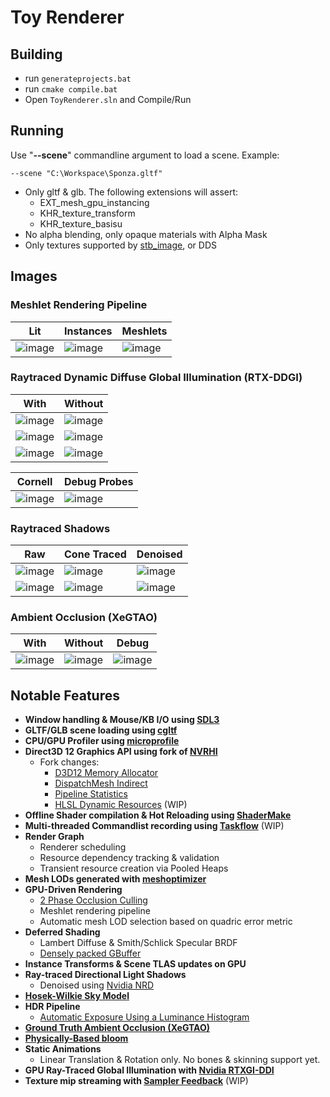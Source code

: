# Toy Renderer

## Building

- run `generateprojects.bat`
- run `cmake compile.bat`
- Open `ToyRenderer.sln` and Compile/Run

## Running

Use "**--scene**" commandline argument to load a scene. Example:

    --scene "C:\Workspace\Sponza.gltf"

- Only gltf & glb. The following extensions will assert:
    - EXT_mesh_gpu_instancing
    - KHR_texture_transform
    - KHR_texture_basisu
- No alpha blending, only opaque materials with Alpha Mask
- Only textures supported by [stb_image](https://github.com/nothings/stb/blob/master/stb_image.h), or DDS

## Images
### Meshlet Rendering Pipeline
|Lit|Instances|Meshlets|
|---|---|---|
|![image](https://github.com/user-attachments/assets/9120e30d-d74f-4b66-8593-d2ca497bbb2a)|![image](https://github.com/user-attachments/assets/d8cf01e1-058a-42cb-8f6c-e7e5b5e5d2c1)|![image](https://github.com/user-attachments/assets/728c77c6-0c94-40bb-ba35-8f793899d406)|

### Raytraced Dynamic Diffuse Global Illumination (RTX-DDGI)
|With|Without|
|---|---|
|![image](https://github.com/user-attachments/assets/f3d35e0e-8bd2-4ee9-842c-8e031567c6e0)|![image](https://github.com/user-attachments/assets/6d47b57d-6f82-446d-ad2c-3e383f9e6c88)|
|![image](https://github.com/user-attachments/assets/e29978c2-c0eb-4b7d-9c54-e053da41cb38)|![image](https://github.com/user-attachments/assets/15c3d15b-c251-421c-8d3d-f126ac918393)|
|![image](https://github.com/user-attachments/assets/32344b4b-4baf-4770-82b0-80041c4dc9a5)|![image](https://github.com/user-attachments/assets/e2cc7e9c-12e6-4fd0-b900-7cf9a8fe6333)|

|Cornell|Debug Probes|
|---|---|
|![image](https://github.com/user-attachments/assets/03aa9f4c-a00e-4b1e-9205-fc32956311d7)|![image](https://github.com/user-attachments/assets/585bc9f3-5a09-4865-9d98-eee7858afdfe)|

### Raytraced Shadows
|Raw|Cone Traced|Denoised|
|---|---|---|
|![image](https://github.com/user-attachments/assets/71e5fb32-a282-4b62-9f4b-2bb4d39d6bf8)|![image](https://github.com/user-attachments/assets/2bc7ceaa-de62-4ee4-9d17-e42846265098)|![image](https://github.com/user-attachments/assets/de992f1c-e413-408c-aab2-188dc238450d)|
|![image](https://github.com/user-attachments/assets/a4cca08b-c68c-44aa-b239-f69cc58e1530)|![image](https://github.com/user-attachments/assets/ae382317-ea28-4284-8eac-ea4586443f0a)|![image](https://github.com/user-attachments/assets/81001d97-28e7-451f-89c1-157f3d7f3bf9)|

### Ambient Occlusion (XeGTAO)
|With|Without|Debug|
|---|---|---|
|![image](https://github.com/user-attachments/assets/827be21d-e9ef-4b9c-b89b-24a3964f8cf5)|![image](https://github.com/user-attachments/assets/4e2da59d-2b97-40e6-83ee-353fd87c04f3)|![image](https://github.com/user-attachments/assets/140b25b5-06c1-4b6d-8467-665f3848e47f)|

## Notable Features
- **Window handling & Mouse/KB I/O using [SDL3](https://github.com/libsdl-org/SDL)**
- **GLTF/GLB scene loading using [cgltf](https://github.com/jkuhlmann/cgltf)**
- **CPU/GPU Profiler using [microprofile](https://github.com/jonasmr/microprofile)**
- **Direct3D 12 Graphics API using fork of [NVRHI](https://github.com/NVIDIA-RTX/NVRHI)**
    - Fork changes:
        - [D3D12 Memory Allocator](https://github.com/GPUOpen-LibrariesAndSDKs/D3D12MemoryAllocator)
        - [DispatchMesh Indirect](https://microsoft.github.io/DirectX-Specs/d3d/MeshShader.html#executeindirect)
        - [Pipeline Statistics](https://microsoft.github.io/DirectX-Specs/d3d/MeshShader.html#pipeline-statistics)
        - [HLSL Dynamic Resources](https://microsoft.github.io/DirectX-Specs/d3d/HLSL_SM_6_6_DynamicResources.html) (WIP)
- **Offline Shader compilation & Hot Reloading using [ShaderMake](https://github.com/NVIDIA-RTX/ShaderMake)**
- **Multi-threaded Commandlist recording using [Taskflow](https://github.com/taskflow/taskflow)** (WIP)
- **Render Graph**
    - Renderer scheduling
    - Resource dependency tracking & validation
    - Transient resource creation via Pooled Heaps
- **Mesh LODs generated with [meshoptimizer](https://github.com/zeux/meshoptimizer)**
- **GPU-Driven Rendering**
    - [2 Phase Occlusion Culling](https://advances.realtimerendering.com/s2015/aaltonenhaar_siggraph2015_combined_final_footer_220dpi.pdf)
    - Meshlet rendering pipeline
    - Automatic mesh LOD selection based on quadric error metric
- **Deferred Shading**
    - Lambert Diffuse & Smith/Schlick Specular BRDF
    - [Densely packed GBuffer](https://docs.google.com/presentation/d/1kaeg2qMi3_8nQqoR3Y2Ax9fJKUYLigPLPfdjfuEGowY/edit?slide=id.g27be1a2457b_0_128#slide=id.g27be1a2457b_0_128)
- **Instance Transforms & Scene TLAS updates on GPU**
- **Ray-traced Directional Light Shadows**
    - Denoised using [Nvidia NRD](https://github.com/NVIDIA-RTX/NRD)
- **[Hosek-Wilkie Sky Model](https://cgg.mff.cuni.cz/projects/SkylightModelling/)**
- **HDR Pipeline**
    - [Automatic Exposure Using a Luminance Histogram](https://bruop.github.io/exposure/)
- **[Ground Truth Ambient Occlusion (XeGTAO)](https://github.com/GameTechDev/XeGTAO)**
- **[Physically-Based bloom](https://advances.realtimerendering.com/s2014/index.html#_NEXT_GENERATION_POST)**
- **Static Animations**
    - Linear Translation & Rotation only. No bones & skinning support yet.
- **GPU Ray-Traced Global Illumination with [Nvidia RTXGI-DDI](https://github.com/NVIDIAGameWorks/RTXGI-DDGI)**
- **Texture mip streaming with [Sampler Feedback](https://microsoft.github.io/DirectX-Specs/d3d/SamplerFeedback.html)** (WIP)
